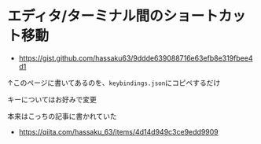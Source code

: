 # エディタ/ターミナル間のショートカット移動



- https://gist.github.com/hassaku63/9ddde639088716e63efb8e319fbee4d1



↑このページに書いてあるのを、`keybindings.json`にコピペするだけ



キーについてはお好みで変更


本来はこっちの記事に書かれていた

- https://qiita.com/hassaku_63/items/4d14d949c3ce9edd9909



